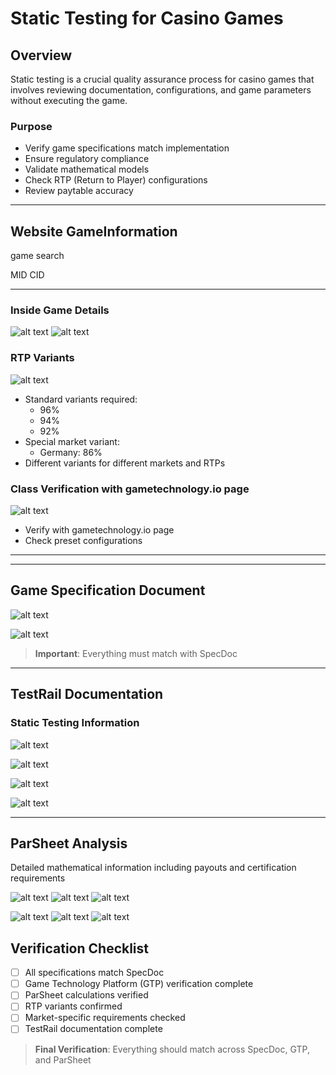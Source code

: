 # Static Testing for Casino Games

## Overview
Static testing is a crucial quality assurance process for casino games that involves reviewing documentation, configurations, and game parameters without executing the game.

### Purpose
- Verify game specifications match implementation
- Ensure regulatory compliance
- Validate mathematical models
- Check RTP (Return to Player) configurations
- Review paytable accuracy



---
## Website GameInformation

game search

MID
CID

---

### Inside Game Details
![alt text](img/{63B182C7-F9DF-43E6-A557-A1920920E94F}.png)
![alt text](img/{154E4353-6794-497D-8427-20667669139B}.png)

### RTP Variants
![alt text](img/{06507F13-0A26-4025-9F2E-252EB30C6F86}.png)
- Standard variants required: 
  - 96%
  - 94%
  - 92%
- Special market variant: 
  - Germany: 86%
- Different variants for different markets and RTPs

### Class Verification with gametechnology.io page
![alt text](img/{56BF6B21-EE95-4D26-9D90-541CB01BE7B8}.png)
- Verify with gametechnology.io page
- Check preset configurations

---
---

## Game Specification Document

![alt text](img/{1C1DC3AA-4D87-42D4-B0E6-72E89C11733F}.png)

![alt text](img/{D270F4DA-E460-4936-81A2-B811EF9C577C}.png)

> **Important**: Everything must match with SpecDoc

---
## TestRail Documentation
### Static Testing Information

![alt text](img/{AA205891-60DB-4FFE-8E8C-152E0FB74E7D}.png)

![alt text](img/{5B8B5022-89B9-4F59-9F09-718FFC26F717}.png)

![alt text](img/{B75556AE-1FF0-414B-B543-8EEBC965A5C1}.png)

![alt text](img/{93E23836-4ED0-4946-AB6A-42D8110E8A02}.png)

---
## ParSheet Analysis
Detailed mathematical information including payouts and certification requirements

![alt text](img/{5F92B9BF-67D3-4F1F-A8A5-E93881A067FE}.png)
![alt text](img/{359A4D42-A0A0-4CAF-A776-CB89C1BFC982}.png)
![alt text](img/{8C83CDC6-15ED-4A2F-B98F-790125F00ECA}.png)

![alt text](img/{303C80B6-6871-4507-82CC-34A191B38DA5}.png)
![alt text](img/{63F001B0-7323-43C7-A934-2EFD9809E151}.png)
![alt text](img/{906AF547-AD48-4D93-9214-66D38456AAAB}.png)

## Verification Checklist
- [ ] All specifications match SpecDoc
- [ ] Game Technology Platform (GTP) verification complete
- [ ] ParSheet calculations verified
- [ ] RTP variants confirmed
- [ ] Market-specific requirements checked
- [ ] TestRail documentation complete

> **Final Verification**: Everything should match across SpecDoc, GTP, and ParSheet



